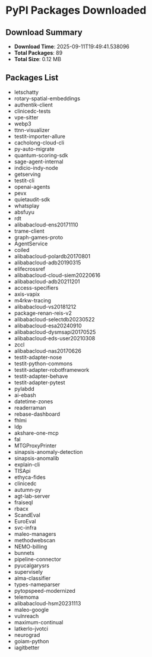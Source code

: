 # PyPI Packages Downloaded

## Download Summary
- **Download Time**: 2025-09-11T19:49:41.538096
- **Total Packages**: 89
- **Total Size**: 0.12 MB

## Packages List
- letschatty
- rotary-spatial-embeddings
- authentik-client
- clinicedc-tests
- vpe-sitter
- webp3
- ttnn-visualizer
- testit-importer-allure
- cacholong-cloud-cli
- py-auto-migrate
- quantum-scoring-sdk
- sage-agent-internal
- indicio-indy-node
- getserving
- testit-cli
- openai-agents
- pevx
- quietaudit-sdk
- whatsplay
- absfuyu
- rdt
- alibabacloud-ens20171110
- trame-client
- graph-games-proto
- AgentService
- coiled
- alibabacloud-polardb20170801
- alibabacloud-adb20190315
- elifecrossref
- alibabacloud-cloud-siem20220616
- alibabacloud-adb20211201
- access-specifiers
- axis-vapix
- m4rkw-tracing
- alibabacloud-vs20181212
- package-renan-reis-v2
- alibabacloud-selectdb20230522
- alibabacloud-esa20240910
- alibabacloud-dysmsapi20170525
- alibabacloud-eds-user20210308
- zccl
- alibabacloud-nas20170626
- testit-adapter-nose
- testit-python-commons
- testit-adapter-robotframework
- testit-adapter-behave
- testit-adapter-pytest
- pylabdd
- ai-ebash
- datetime-zones
- readerraman
- rebase-dashboard
- fhlmi
- ldp
- akshare-one-mcp
- fal
- MTGProxyPrinter
- sinapsis-anomaly-detection
- sinapsis-anomalib
- explain-cli
- TISApi
- ethyca-fides
- clinicedc
- autumn-py
- agt-lab-server
- fraiseql
- rbacx
- ScandEval
- EuroEval
- svc-infra
- maleo-managers
- methodwebscan
- NEMO-billing
- bunnets
- pipeline-connector
- pyucalgarysrs
- supervisely
- alma-classifier
- types-nameparser
- pytopspeed-modernized
- telemoma
- alibabacloud-hsm20231113
- maleo-google
- vulnreach
- maximum-continual
- latkerlo-jvotci
- neurograd
- goiam-python
- iagitbetter
